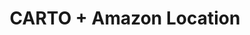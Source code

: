 ---
title: CARTO + Amazon Location
description: "Build applications using CARTO & Amazon Location."
icon: "/img/icons/carto-amazon-location.png"

url: amazon-location
indexPage: "getting-started.md"

menu:
  - title: "Getting Started"
  - title: "Examples"
    folder:
    - title: "Hello World"
  - title: "Whats New"
---